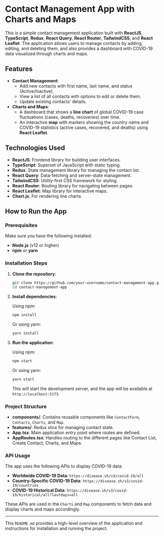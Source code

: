 # Contact Management App with Charts and Maps

This is a simple contact management application built with **ReactJS**, **TypeScript**, **Redux**, **React Query**, **React Router**, **TailwindCSS**, and **React Leaflet**. The application allows users to manage contacts by adding, editing, and deleting them, and also provides a dashboard with COVID-19 data visualized through charts and maps.

## Features

- **Contact Management**:
  - Add new contacts with first name, last name, and status (Active/Inactive).
  - View a list of all contacts with options to edit or delete them.
  - Update existing contacts' details.
- **Charts and Maps**:
  - A dashboard that shows a **line chart** of global COVID-19 case fluctuations (cases, deaths, recoveries) over time.
  - An interactive **map** with markers showing the country name and COVID-19 statistics (active cases, recovered, and deaths) using **React Leaflet**.

## Technologies Used

- **ReactJS**: Frontend library for building user interfaces.
- **TypeScript**: Superset of JavaScript with static typing.
- **Redux**: State management library for managing the contact list.
- **React Query**: Data-fetching and server-state management.
- **TailwindCSS**: Utility-first CSS framework for styling.
- **React Router**: Routing library for navigating between pages.
- **React Leaflet**: Map library for interactive maps.
- **Chart.js**: For rendering line charts.

## How to Run the App

### Prerequisites

Make sure you have the following installed:

- **Node.js** (v12 or higher)
- **npm** or **yarn**

### Installation Steps

1. **Clone the repository**:

   ```bash
   git clone https://github.com/your-username/contact-management-app.git
   cd contact-management-app
   ```

2. **Install dependencies**:

   Using npm:

   ```bash
   npm install
   ```

   Or using yarn:

   ```bash
   yarn install
   ```

3. **Run the application**:

   Using npm:

   ```bash
   npm start
   ```

   Or using yarn:

   ```bash
   yarn start
   ```

   This will start the development server, and the app will be available at `http://localhost:5173`.

### Project Structure

- **components/**: Contains reusable components like `ContactForm`, `Contacts`, `Charts`, and `Map`.
- **features/**: Redux slice for managing contact state.
- **App.tsx**: Main application entry point where routes are defined.
- **AppRoutes.tsx**: Handles routing to the different pages like Contact List, Create Contact, Charts, and Maps.

### API Usage

The app uses the following APIs to display COVID-19 data:

- **Worldwide COVID-19 Data**: `https://disease.sh/v3/covid-19/all`
- **Country-Specific COVID-19 Data**: `https://disease.sh/v3/covid-19/countries`
- **COVID-19 Historical Data**: `https://disease.sh/v3/covid-19/historical/all?lastdays=all`

These APIs are used in the `Charts` and `Map` components to fetch data and display charts and maps accordingly.

---

This `README.md` provides a high-level overview of the application and instructions for installation and running the project.
